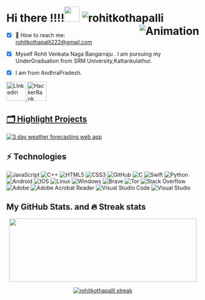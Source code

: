 <div align="centre">

 # Hi there !!!!<img src="https://raw.githubusercontent.com/MartinHeinz/MartinHeinz/master/wave.gif" width="40"> <img src="https://komarev.com/ghpvc/?username=rohitkothapalli&label= WELCOME DEVELOPER NO." alt="rohitkothapalli" /> <img align="right" alt="Animation" src="https://ov12-engine.flamingtext.com/netfu/tmp28000/coollogo_com-91542982.gif"/>
</div>



- [x] 📩 How to reach me: [rohitkothapalli222@gmail.com](rohitkothapalli222@gmail.com)
- [x] Myself Rohit Venkata Naga Bangarraju . I am pursuing my UnderGraduation from SRM University,Kattankulathur.
- [x] I am from AndhraPradesh.
 
 
 
<div align = "centre">
<a href="https://www.linkedin.com/in/rohit-kothapalli-079719194/">
  <img align="" alt="LInkedin" width="50px" src="https://raw.githubusercontent.com/peterthehan/peterthehan/master/assets/linkedin.svg" />
</a>
<a href="https://www.hackerrank.com/RA1911030010015">
 <img align="" alt="HackerRank" width="50px" src="https://upload.wikimedia.org/wikipedia/commons/thumb/6/6a/Hackerrank_meaningful_logo.svg/216px-Hackerrank_meaningful_logo.svg.png"/>
  
 
 
 
 
 
 
 
 
 
 
 
 
 
 
 
 
 
 
 
 
 
 
 
 
 
 
 </div>
 
 
 

 
 ## 🗂️ Highlight Projects
<div>
<a href="https://github.com/rohitkothapalli/weather.intern">
 
  <img align="center" src="https://github-readme-stats.vercel.app/api/pin/?username=rohitkothapalli&repo=weather.intern&show_icons=true&line_height=27&title_color=6aa6f8&text_color=8a919a&icon_color=6aa6f8&bg_color=22272e" alt="3 day weather forecasting web app" />
</a>
</div>


 




 
 
 
 
 

## ⚡ Technologies
 
![JavaScript](https://img.shields.io/badge/-JavaScript-black?style=flat-square&logo=javascript)
![C++](https://img.shields.io/badge/-C++-00599C?style=flat-square&logo=c)
![HTML5](https://img.shields.io/badge/-HTML5-E34F26?style=flat-square&logo=html5&logoColor=white)
![CSS3](https://img.shields.io/badge/-CSS3-1572B6?style=flat-square&logo=css3)
![GitHub](https://img.shields.io/badge/-GitHub-181717?style=flat-square&logo=github)
![C](https://img.shields.io/badge/c-%2300599C.svg?style=for-the-badge&logo=c&logoColor=white)
![Swift](https://img.shields.io/badge/swift-F54A2A?style=for-the-badge&logo=swift&logoColor=white)
![Python](https://img.shields.io/badge/python-3670A0?style=for-the-badge&logo=python&logoColor=ffdd54)
![Android](https://img.shields.io/badge/Android-3DDC84?style=for-the-badge&logo=android&logoColor=white)
![IOS](https://img.shields.io/badge/iOS-000000?style=for-the-badge&logo=ios&logoColor=white)
![Linux](https://img.shields.io/badge/Linux-FCC624?style=for-the-badge&logo=linux&logoColor=black)
![Windows](https://img.shields.io/badge/Windows-0078D6?style=for-the-badge&logo=windows&logoColor=white)
![Brave](https://img.shields.io/badge/Brave-FB542B?style=for-the-badge&logo=Brave&logoColor=white)
![Tor](https://img.shields.io/badge/Tor-7D4698?style=for-the-badge&logo=Tor-Browser&logoColor=white)
![Stack Overflow](https://img.shields.io/badge/-Stackoverflow-FE7A16?style=for-the-badge&logo=stack-overflow&logoColor=white)
![Adobe](https://img.shields.io/badge/adobe-%23FF0000.svg?style=for-the-badge&logo=adobe&logoColor=white)
![Adobe Acrobat Reader](https://img.shields.io/badge/Adobe%20Acrobat%20Reader-EC1C24.svg?style=for-the-badge&logo=Adobe%20Acrobat%20Reader&logoColor=white) 
![Visual Studio Code](https://img.shields.io/badge/Visual%20Studio%20Code-0078d7.svg?style=for-the-badge&logo=visual-studio-code&logoColor=white)
![Visual Studio](https://img.shields.io/badge/Visual%20Studio-5C2D91.svg?style=for-the-badge&logo=visual-studio&logoColor=white)

 
 
 
 
 
 
















## My GitHub Stats. and 🔥 Streak stats
<div>
 
<p align = "center">
  <img align="center" width="490" height="165" src="https://github-readme-stats.vercel.app/api?username=rohitkothapalli&show_icons=true&hide_border=false&line_height=20&title_color=f69673&icon_color=1b93c9&show_owner=true"/>
 </p>
 
 </div>
 <div>
 <p align = "center">
 <a href="https://github.com/rohitkothapalli/github-readme-streak-stats">
    <img title="🔥 Get streak stats for your profile at git.io/streak-stats" alt="rohitkothapalli streak" src="https://github-readme-streak-stats.herokuapp.com/?user=rohitkothapalli&theme=monokai-metallian&hide_border=true"/>
  <p>
   
   
   </div>
   
   
   
   

 







 

